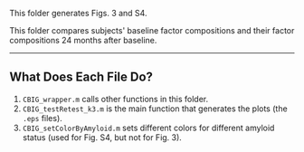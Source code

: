 This folder generates Figs. 3 and S4.

This folder compares subjects' baseline factor compositions and their factor compositions 24 months after baseline.

---

## What Does Each File Do?

1. `CBIG_wrapper.m` calls other functions in this folder.
2. `CBIG_testRetest_k3.m` is the main function that generates the plots (the `.eps` files). 
3. `CBIG_setColorByAmyloid.m` sets different colors for different amyloid status (used for Fig. S4, but not for Fig. 3).
